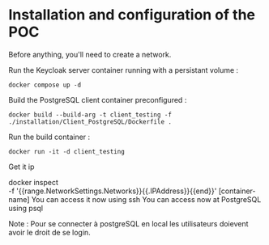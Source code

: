 # Installation and configuration of the POC


Before anything, you'll need to create a network.


Run the Keycloak server container running with a persistant volume :

    docker compose up -d 


Build the PostgreSQL client container preconfigured : 

    docker build --build-arg -t client_testing -f ./installation/Client_PostgreSQL/Dockerfile .

Run the build container :

    docker run -it -d client_testing


Get it ip 

docker inspect \
  -f '{{range.NetworkSettings.Networks}}{{.IPAddress}}{{end}}' [container-name]
You can access it now using ssh 
You can access now at PostgreSQL using psql 


Note : Pour se connecter à postgreSQL en local les utilisateurs doievent avoir le droit de se login.